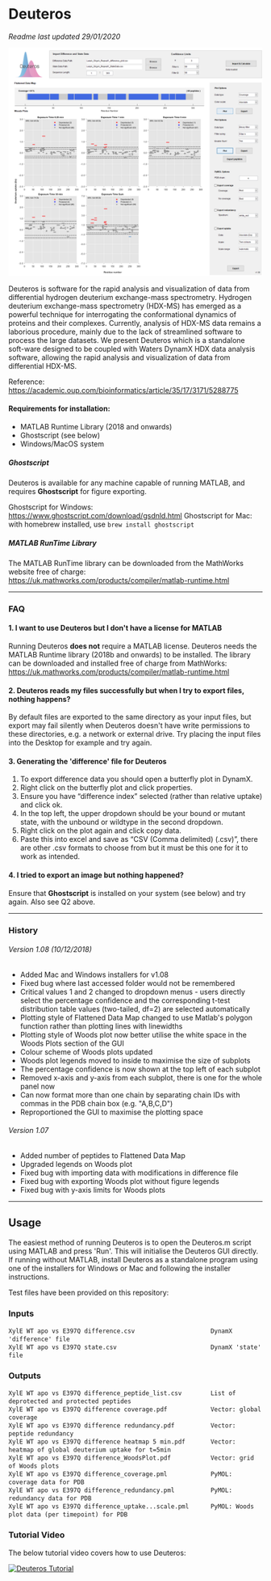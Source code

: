 # Deuteros

*Readme last updated 29/01/2020*

![alt text](https://github.com/andymlau/Deuteros/blob/master/readme_imgs/GUI_screenshot.png)

Deuteros is software for the rapid analysis and visualization of data from differential hydrogen deuterium exchange-mass spectrometry. Hydrogen deuterium exchange-mass spectrometry (HDX-MS) has emerged as a powerful technique for interrogating the conformational dynamics of proteins and their complexes. Currently, analysis of HDX-MS data remains a laborious procedure, mainly due to the lack of streamlined software to process the large datasets. We present Deuteros which is a standalone soft-ware designed to be coupled with Waters DynamX HDX data analysis software, allowing the rapid analysis and visualization of data from differential HDX-MS.

Reference: https://academic.oup.com/bioinformatics/article/35/17/3171/5288775

#### Requirements for installation:
- MATLAB Runtime Library (2018 and onwards)
- Ghostscript (see below)
- Windows/MacOS system

##### Ghostscript

Deuteros is available for any machine capable of running MATLAB, and requires **Ghostscript** for figure exporting.

Ghostscript for Windows: https://www.ghostscript.com/download/gsdnld.html
Ghostscript for Mac: with homebrew installed, use `brew install ghostscript`

##### MATLAB RunTime Library

The MATLAB RunTime library can be downloaded from the MathWorks website free of charge: https://uk.mathworks.com/products/compiler/matlab-runtime.html

---

### FAQ

#### 1. I want to use Deuteros but I don't have a license for MATLAB

Running Deuteros **does not** require a MATLAB license. Deuteros needs the MATLAB Runtime library (2018b and onwards) to be installed. The library can be downloaded and installed free of charge from MathWorks: https://uk.mathworks.com/products/compiler/matlab-runtime.html

#### 2. Deuteros reads my files successfully but when I try to export files, nothing happens? 

By default files are exported to the same directory as your input files, but export may fail silently when Deuteros doesn't have write permissions to these directories, e.g. a network or external drive. Try placing the input files into the Desktop for example and try again.  

#### 3. Generating the 'difference' file for Deuteros
1. To export difference data you should open a butterfly plot in DynamX.
2. Right click on the butterfly plot and click properties.
3. Ensure you have “difference index” selected (rather than relative uptake) and click ok.
4. In the top left, the upper dropdown should be your bound or mutant state, with the unbound or wildtype in the second dropdown.
5. Right click on the plot again and click copy data.
6. Paste this into excel and save as “CSV (Comma delimited) (.csv)”, there are other .csv formats to choose from but it must be this one for it to work as intended.

#### 4. I tried to export an image but nothing happened?

Ensure that **Ghostscript** is installed on your system (see below) and try again. Also see Q2 above. 

---

### History
###### Version 1.08 (10/12/2018)
- Added Mac and Windows installers for v1.08
- Fixed bug where last accessed folder would not be remembered
- Critical values 1 and 2 changed to dropdown menus - users directly select the percentage confidence and the corresponding t-test distribution table values (two-tailed, df=2) are selected automatically
- Plotting style of Flattened Data Map changed to use Matlab's polygon function rather than plotting lines with linewidths
- Plotting style of Woods plot now better utilise the white space in the Woods Plots section of the GUI
- Colour scheme of Woods plots updated
- Woods plot legends moved to inside to maximise the size of subplots
- The percentage confidence is now shown at the top left of each subplot
- Removed x-axis and y-axis from each subplot, there is one for the whole panel now
- Can now format more than one chain by separating chain IDs with commas in the PDB chain box (e.g. "A,B,C,D")
- Reproportioned the GUI to maximise the plotting space

###### Version 1.07
- Added number of peptides to Flattened Data Map
- Upgraded legends on Woods plot
- Fixed bug with importing data with modifications in difference file
- Fixed bug with exporting Woods plot without figure legends
- Fixed bug with y-axis limits for Woods plots

---

## Usage

The easiest method of running Deuteros is to open the Deuteros.m script using MATLAB and press 'Run'. This will initialise the Deuteros GUI directly. If running without MATLAB, install Deuteros as a standalone program using one of the installers for Windows or Mac and following the installer instructions. 

Test files have been provided on this repository: 

### Inputs
```
XylE WT apo vs E397Q difference.csv                     DynamX 'difference' file
XylE WT apo vs E397Q state.csv                          DynamX 'state' file
```

### Outputs
```
XylE WT apo vs E397Q difference_peptide_list.csv        List of deprotected and protected peptides  
XylE WT apo vs E397Q difference coverage.pdf            Vector: global coverage
XylE WT apo vs E397Q difference redundancy.pdf          Vector: peptide redundancy
XylE WT apo vs E397Q difference heatmap 5 min.pdf       Vector: heatmap of global deuterium uptake for t=5min
XylE WT apo vs E397Q difference_WoodsPlot.pdf           Vector: grid of Woods plots 
XylE WT apo vs E397Q difference_coverage.pml            PyMOL: coverage data for PDB
XylE WT apo vs E397Q difference_redundancy.pml          PyMOL: redundancy data for PDB 
XylE WT apo vs E397Q difference_uptake...scale.pml      PyMOL: Woods plot data (per timepoint) for PDB
```

### Tutorial Video

The below tutorial video covers how to use Deuteros:

[![Deuteros Tutorial](http://img.youtube.com/vi/4DHuDrj2MPI/0.jpg)](http://www.youtube.com/watch?v=4DHuDrj2MPI "Deuteros Tutorial")
